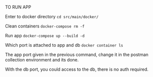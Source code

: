 TO RUN APP

Enter to docker directory `cd src/main/docker/`

Clean containers `docker-compose rm -f`

Run app `docker-compose up --build -d`

Which port is attached to app and db `docker container ls`

The app port given in the previous command, change it in the postman collection environment and its done.

With the db port, you could access to the db, there is no auth required.